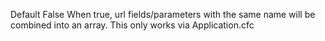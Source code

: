 Default False
			When true, url fields/parameters with the same name will be combined into an array.
			This only works via Application.cfc
